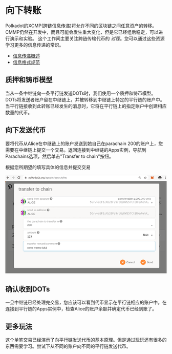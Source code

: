 # 向下转账

Polkadot的XCMP(跨链信息传递)将允许不同的区块链之间任意资产的转移。CMMP仍然在开发中，而且可能会发生重大变化，但是它已经组后稳定，可以进行演示和实验。
这个工作间主要关注跨链传输代币的 _过程_。您可以通过这些资源学习更多的信息传递的常识。


- [信息传递概述](https://github.com/paritytech/polkadot/blob/master/roadmap/implementers-guide/src/messaging.md)
- [信息格式规范](https://github.com/paritytech/xcm-format)

## 质押和铸币模型

当从一条中继链向一条平行链发送DOTs时，我们使用一个质押和铸币模型。DOTs将发送者账户留在中继链上，并被转移到中继链上特定的平行链的账户中。
当平行链接收到此转账已经发生的消息时，它将在平行链上的指定账户中创建相应数量的代币。


## 向下发送代币

要将代币从Alice在中继链上的账户发送到她自己在parachain 200的账户上，您需要在中继链上提交一个交易。返回连接到中继链的Apps实例，导航到Parachains选项，然后单击"Transfer to chain"按钮。


根据您所期望的填写具体的信息并提交交易

![Sending tokens down](../../assets/downward-transfer-screenshot.png)

## 确认收到DOTs

一旦中继链已经处理完交易，您应该可以看到代币显示在平行链相应的账户中。在连接到平行链的Apps实例中，检查Alice的账户余额并确定代币已经到账了。


## 更多玩法

这个单笔交易已经演示了向平行链发送代币的基本原理。但是通过玩玩还有很多的东西需要学习。尝试下从不同的账户向不同的平行链发送代币。


